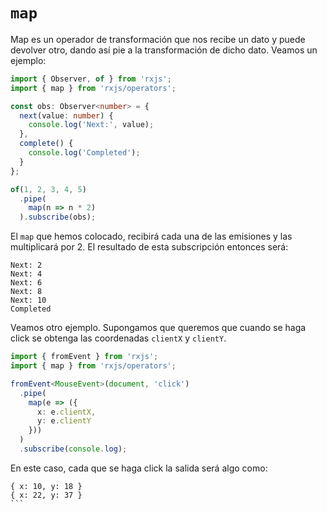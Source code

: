 # `map`

Map es un operador de transformación que nos recibe un dato y puede devolver otro, dando así pie a la transformación de dicho dato. Veamos un ejemplo:

```typescript
import { Observer, of } from 'rxjs';
import { map } from 'rxjs/operators';

const obs: Observer<number> = {
  next(value: number) {
    console.log('Next:', value);
  },
  complete() {
    console.log('Completed');
  }
};

of(1, 2, 3, 4, 5)
  .pipe(
    map(n => n * 2)
  ).subscribe(obs);
```

El `map` que hemos colocado, recibirá cada una de las emisiones y las multiplicará por 2. El resultado de esta subscripción entonces será:

````
Next: 2
Next: 4
Next: 6
Next: 8
Next: 10
Completed
````

Veamos otro ejemplo. Supongamos que queremos que cuando se haga click se obtenga las coordenadas `clientX` y `clientY`.

````typescript
import { fromEvent } from 'rxjs';
import { map } from 'rxjs/operators';

fromEvent<MouseEvent>(document, 'click')
  .pipe(
    map(e => ({
      x: e.clientX,
      y: e.clientY
    }))
  )
  .subscribe(console.log);
````

En este caso, cada que se haga click la salida será algo como:

`````
{ x: 10, y: 18 }
{ x: 22, y: 37 }
```
